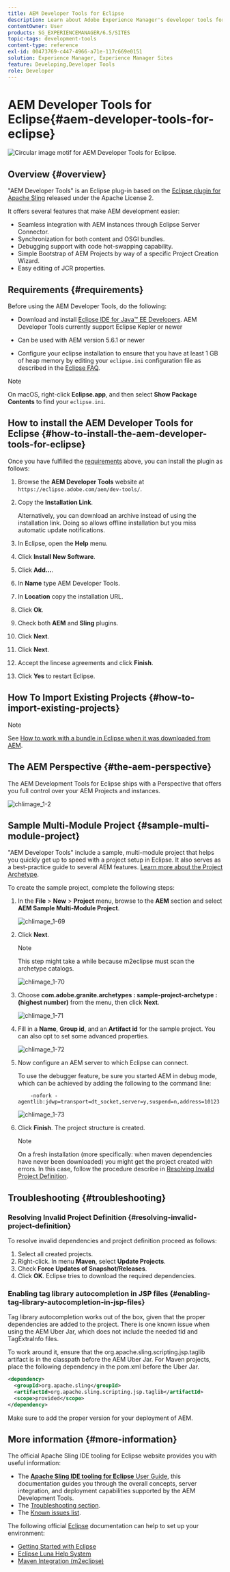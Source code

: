 ```yaml
---
title: AEM Developer Tools for Eclipse
description: Learn about Adobe Experience Manager's developer tools for Eclipse.
contentOwner: User
products: SG_EXPERIENCEMANAGER/6.5/SITES
topic-tags: development-tools
content-type: reference
exl-id: 00473769-c447-4966-a71e-117c669e0151
solution: Experience Manager, Experience Manager Sites
feature: Developing,Developer Tools
role: Developer
---
```

# AEM Developer Tools for Eclipse{#aem-developer-tools-for-eclipse}

 ![Circular image motif for AEM Developer Tools for Eclipse.](do-not-localize/chlimage_1-9.png)

## Overview {#overview}

"AEM Developer Tools" is an Eclipse plug-in based on the [Eclipse plugin for Apache Sling](https://sling.apache.org/documentation/development/ide-tooling.html) released under the Apache License 2.

It offers several features that make AEM development easier:

* Seamless integration with AEM instances through Eclipse Server Connector.
* Synchronization for both content and OSGI bundles.
* Debugging support with code hot-swapping capability.
* Simple Bootstrap of AEM Projects by way of a specific Project Creation Wizard.
* Easy editing of JCR properties.

## Requirements {#requirements}

Before using the AEM Developer Tools, do the following:

* Download and install [Eclipse IDE for Java&trade; EE Developers](https://www.eclipse.org/downloads/packages/release/luna/r/eclipse-ide-java-ee-developers). AEM Developer Tools currently support Eclipse Kepler or newer

* Can be used with AEM version 5.6.1 or newer
* Configure your eclipse installation to ensure that you have at least 1 GB of heap memory by editing your `eclipse.ini` configuration file as described in the [Eclipse FAQ](https://wiki.eclipse.org/FAQ_How_do_I_increase_the_heap_size_available_to_Eclipse%3F).

>[!NOTE]
>
>On macOS, right-click **Eclipse.app**, and then select **Show Package Contents** to find your `eclipse.ini`.

## How to install the AEM Developer Tools for Eclipse {#how-to-install-the-aem-developer-tools-for-eclipse}

Once you have fulfilled the [requirements](#requirements) above, you can install the plugin as follows:

1. Browse the **AEM Developer Tools** website at `https://eclipse.adobe.com/aem/dev-tools/`.

1. Copy the **Installation Link**.

   Alternatively, you can download an archive instead of using the installation link. Doing so allows offline installation but you miss automatic update notifications.

1. In Eclipse, open the **Help** menu.
1. Click **Install New Software**.
1. Click **Add...**.
1. In **Name** type AEM Developer Tools.
1. In **Location** copy the installation URL.
1. Click **Ok**.
1. Check both **AEM** and **Sling** plugins.
1. Click **Next**.
1. Click **Next**.
1. Accept the lincese agreements and click **Finish**.
1. Click **Yes** to restart Eclipse.

## How To Import Existing Projects {#how-to-import-existing-projects}

>[!NOTE]
>
>See [How to work with a bundle in Eclipse when it was downloaded from AEM](https://stackoverflow.com/questions/29699726/how-to-work-with-a-bundle-in-eclipse-when-it-was-downloaded-from-aem/29705407#29705407).

## The AEM Perspective {#the-aem-perspective}

The AEM Development Tools for Eclipse ships with a Perspective that offers you full control over your AEM Projects and instances.

![chlimage_1-2](assets/chlimage_1-2a.jpeg)

## Sample Multi-Module Project {#sample-multi-module-project}

"AEM Developer Tools" include a sample, multi-module project that helps you quickly get up to speed with a project setup in Eclipse. It also serves as a best-practice guide to several AEM features. [Learn more about the Project Archetype](https://github.com/adobe/aem-project-archetype).

To create the sample project, complete the following steps:

1. In the **File** &gt; **New** &gt; **Project** menu, browse to the **AEM** section and select **AEM Sample Multi-Module Project**.

   ![chlimage_1-69](assets/chlimage_1-69a.png)

1. Click **Next**.

   >[!NOTE]
   >
   >This step might take a while because m2eclipse must scan the archetype catalogs.

   ![chlimage_1-70](assets/chlimage_1-70a.png)

1. Choose **com.adobe.granite.archetypes : sample-project-archetype : (highest number)** from the menu, then click **Next**.

   ![chlimage_1-71](assets/chlimage_1-71a.png)

1. Fill in a **Name**, **Group id**, and an **Artifact id** for the sample project. You can also opt to set some advanced properties.

   ![chlimage_1-72](assets/chlimage_1-72a.png)

1. Now configure an AEM server to which Eclipse can connect.

   To use the debugger feature, be sure you started AEM in debug mode, which can be achieved by adding the following to the command line:

   ```
       -nofork -agentlib:jdwp=transport=dt_socket,server=y,suspend=n,address=10123
   ```

   ![chlimage_1-73](assets/chlimage_1-73a.png)

1. Click **Finish**. The project structure is created.

   >[!NOTE]
   >
   >On a fresh installation (more specifically: when maven dependencies have never been downloaded) you might get the project created with errors. In this case, follow the procedure describe in [Resolving Invalid Project Definition](#resolving-invalid-project-definition).

## Troubleshooting {#troubleshooting}

### Resolving Invalid Project Definition {#resolving-invalid-project-definition}

To resolve invalid dependencies and project definition proceed as follows:

1. Select all created projects.
1. Right-click. In menu **Maven**, select **Update Projects**.
1. Check **Force Updates of Snapshot/Releases**.
1. Click **OK**. Eclipse tries to download the required dependencies.

### Enabling tag library autocompletion in JSP files {#enabling-tag-library-autocompletion-in-jsp-files}

Tag library autocompletion works out of the box, given that the proper dependencies are added to the project. There is one known issue when using the AEM Uber Jar, which does not include the needed tld and TagExtraInfo files.

To work around it, ensure that the org.apache.sling.scripting.jsp.taglib artifact is in the classpath before the AEM Uber Jar. For Maven projects, place the following dependency in the pom.xml before the Uber Jar.

```xml
<dependency>
  <groupId>org.apache.sling</groupId>
  <artifactId>org.apache.sling.scripting.jsp.taglib</artifactId>
  <scope>provided</scope>
</dependency>

```

Make sure to add the proper version for your deployment of AEM.

## More information {#more-information}

The official Apache Sling IDE tooling for Eclipse website provides you with useful information:

* The [**Apache Sling IDE tooling for Eclipse** User Guide](https://sling.apache.org/documentation/development/ide-tooling.html), this documentation guides you through the overall concepts, server integration, and deployment capabilities supported by the AEM Development Tools.
* The [Troubleshooting section](https://sling.apache.org/documentation/development/ide-tooling.html#troubleshooting).
* The [Known issues list](https://sling.apache.org/documentation/development/ide-tooling.html#known-issues).

The following official [Eclipse](https://www.eclipse.org/) documentation can help to set up your environment:

* [Getting Started with Eclipse](https://eclipseide.org/getting-started/)
* [Eclipse Luna Help System](https://help.eclipse.org/latest/index.jsp)
* [Maven Integration (m2eclipse)](https://www.eclipse.org/m2e/)

